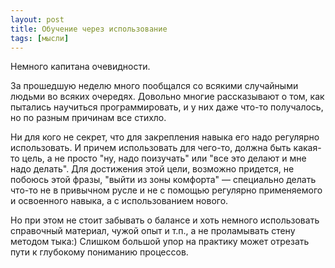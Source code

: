 ```yaml
---
layout: post
title: Обучение через использование
tags: [мысли]
---
```

Немного капитана очевидности.

За прошедшую неделю много пообщался со всякими случайными людьми во всяких очередях. Довольно многие рассказывают о том, как пытались научиться программировать, и у них даже что-то получалось, но по разным причинам все стихло.

Ни для кого не секрет, что для закрепления навыка его надо регулярно использовать. И причем использовать для чего-то, должна быть какая-то цель, а не просто "ну, надо поизучать" или "все это делают и мне надо делать". Для достижения этой цели, возможно придется, не побоюсь этой фразы, "выйти из зоны комфорта" — специально делать что-то не в привычном русле и не с помощью регулярно применяемого и освоенного навыка, а с использованием нового. 

Но при этом не стоит забывать о балансе и хоть немного использовать справочный материал, чужой опыт и т.п., а не проламывать стену методом тыка:) Слишком большой упор на практику может отрезать пути к глубокому пониманию процессов. 

